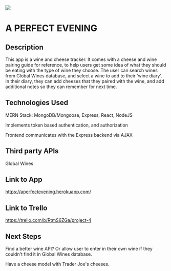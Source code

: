 ![](https://i.imgur.com/XSAMQeP.png)

# A PERFECT EVENING

## Description

This app is a wine and cheese tracker. It comes with a cheese and wine pairing guide for reference, to help users get
some idea of what they should be eating with the type of wine they choose. The user can search wines from Global Wines database,
and select a wine to add to their 'wine diary'. In their diary, they can add cheeses that they paired with the wine, and add
additional notes so they can remember for next time.

## Technologies Used

MERN Stack: MongoDB/Mongoose, Express, React, NodeJS

Implements token based authentication, and authorization

Frontend communicates with the Express backend via AJAX

## Third party APIs

Global Wines

## Link to App

https://aperfectevening.herokuapp.com/

## Link to Trello

https://trello.com/b/RtmS6ZGa/project-4

## Next Steps

Find a better wine API? Or allow user to enter in their own wine if they couldn't find it in Global Wines database.

Have a cheese model with Trader Joe's cheeses.
